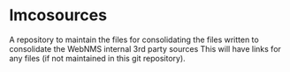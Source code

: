 # lmcosources
A repository to maintain the files for consolidating the files written to consolidate the WebNMS internal 3rd party sources
This will have links for any files (if not maintained in this git repository).
